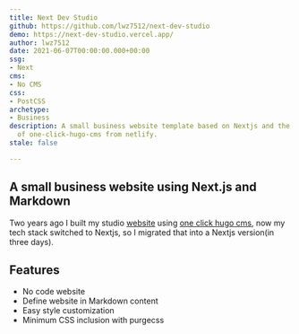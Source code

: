 ```yaml
---
title: Next Dev Studio
github: https://github.com/lwz7512/next-dev-studio
demo: https://next-dev-studio.vercel.app/
author: lwz7512
date: 2021-06-07T00:00:00.000+00:00
ssg:
- Next
cms:
- No CMS
css:
- PostCSS
archetype:
- Business
description: A small business website template based on Nextjs and the original idea
  of one-click-hugo-cms from netlify.
stale: false

---
```

## A small business website using Next.js and Markdown

Two years ago I built my studio [website](https://github.com/lwz7512/one-click-hugo-cms) using [one click hugo cms](https://github.com/netlify-templates/one-click-hugo-cms), now my tech stack switched to Nextjs, so I migrated that into a Nextjs version(in three days).

## Features

* No code website
* Define website in Markdown content
* Easy style customization
* Minimum CSS inclusion with purgecss